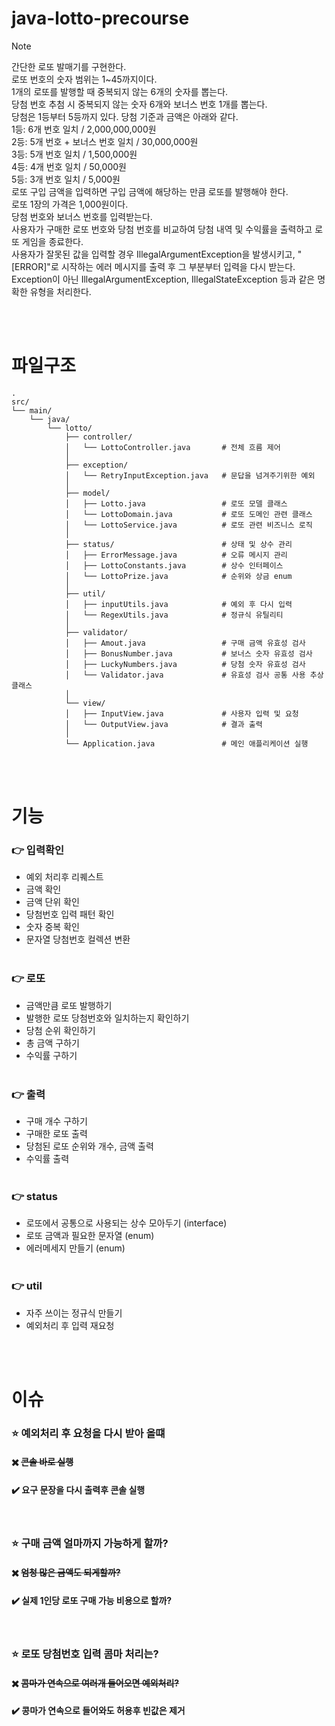 
# java-lotto-precourse

> [!NOTE]  
> 간단한 로또 발매기를 구현한다.  
> 로또 번호의 숫자 범위는 1~45까지이다.  
> 1개의 로또를 발행할 때 중복되지 않는 6개의 숫자를 뽑는다.  
> 당첨 번호 추첨 시 중복되지 않는 숫자 6개와 보너스 번호 1개를 뽑는다.  
> 당첨은 1등부터 5등까지 있다. 당첨 기준과 금액은 아래와 같다.  
> 1등: 6개 번호 일치 / 2,000,000,000원  
> 2등: 5개 번호 + 보너스 번호 일치 / 30,000,000원  
> 3등: 5개 번호 일치 / 1,500,000원  
> 4등: 4개 번호 일치 / 50,000원  
> 5등: 3개 번호 일치 / 5,000원  
> 로또 구입 금액을 입력하면 구입 금액에 해당하는 만큼 로또를 발행해야 한다.  
> 로또 1장의 가격은 1,000원이다.  
> 당첨 번호와 보너스 번호를 입력받는다.  
> 사용자가 구매한 로또 번호와 당첨 번호를 비교하여 당첨 내역 및 수익률을 출력하고 로또 게임을 종료한다.  
> 사용자가 잘못된 값을 입력할 경우 IllegalArgumentException을 발생시키고, "[ERROR]"로 시작하는 에러 메시지를 출력 후 그 부분부터 입력을 다시 받는다.   
> Exception이 아닌 IllegalArgumentException, IllegalStateException 등과 같은 명확한 유형을 처리한다.

<br><br>

# 파일구조

```
.
src/
└── main/
    └── java/
        └── lotto/
            ├── controller/
            │   └── LottoController.java       # 전체 흐름 제어
            │
            ├── exception/
            │   └── RetryInputException.java   # 문답을 넘겨주기위한 예외
            │
            ├── model/
            │   ├── Lotto.java                 # 로또 모델 클래스
            │   └── LottoDomain.java           # 로또 도메인 관련 클래스
            │   └── LottoService.java          # 로또 관련 비즈니스 로직
            │
            ├── status/                        # 상태 및 상수 관리
            │   ├── ErrorMessage.java          # 오류 메시지 관리
            │   ├── LottoConstants.java        # 상수 인터페이스
            │   └── LottoPrize.java            # 순위와 상금 enum
            │
            ├── util/
            │   ├── inputUtils.java            # 예외 후 다시 입력
            │   └── RegexUtils.java            # 정규식 유틸리티
            │
            ├── validator/
            │   ├── Amout.java                 # 구매 금액 유효성 검사
            │   ├── BonusNumber.java           # 보너스 숫자 유효성 검사
            │   ├── LuckyNumbers.java          # 당첨 숫자 유효성 검사
            │   └── Validator.java             # 유효성 검사 공통 사용 추상클래스
            │
            └── view/
            │   ├── InputView.java             # 사용자 입력 및 요청
            │   └── OutputView.java            # 결과 출력
            │
            └── Application.java               # 메인 애플리케이션 실행

```

<br><br>

# 기능

### :point_right: 입력확인

- 예외 처리후 리퀘스트
- 금액 확인
- 금액 단위 확인
- 당첨번호 입력 패턴 확인
- 숫자 중복 확인
- 문자열 당첨번호 컬렉션 변환  
  <br>

### :point_right: 로또
  - 금액만큼 로또 발행하기
  - 발행한 로또 당첨번호와 일치하는지 확인하기
  - 당첨 순위 확인하기
  - 총 금액 구하기
- 수익률 구하기  
  <br>

### :point_right: 출력
  - 구매 개수 구하기
  - 구매한 로또 출력
  - 당첨된 로또 순위와 개수, 금액 출력
- 수익률 출력  
  <br>

### :point_right: status

- 로또에서 공통으로 사용되는 상수 모아두기 (interface)
- 로또 금액과 필요한 문자열 (enum)
- 에러메세지 만들기 (enum)   
  <br>

### :point_right: util

- 자주 쓰이는 정규식 만들기
- 예외처리 후 입력 재요청

<br><br>

# 이슈

### :star: 예외처리 후 요청을 다시 받아 올떄

#### :heavy_multiplication_x: ~~콘솔 바로 실행~~

#### :heavy_check_mark: 요구 문장을 다시 출력후 콘솔 실행
<br>

### :star: 구매 금액 얼마까지 가능하게 할까?

#### :heavy_multiplication_x: ~~엄청 많은 금액도 되게할까?~~

#### :heavy_check_mark: 실제 1인당 로또 구매 가능 비용으로 할까?
<br>

### :star: 로또 당첨번호 입력 콤마 처리는?

#### :heavy_multiplication_x: ~~콤마가 연속으로 여러개 들어오면 예외처리?~~

#### :heavy_check_mark: 콩마가 연속으로 들어와도 허용후 빈값은 제거




<br>
<br>
<br>
